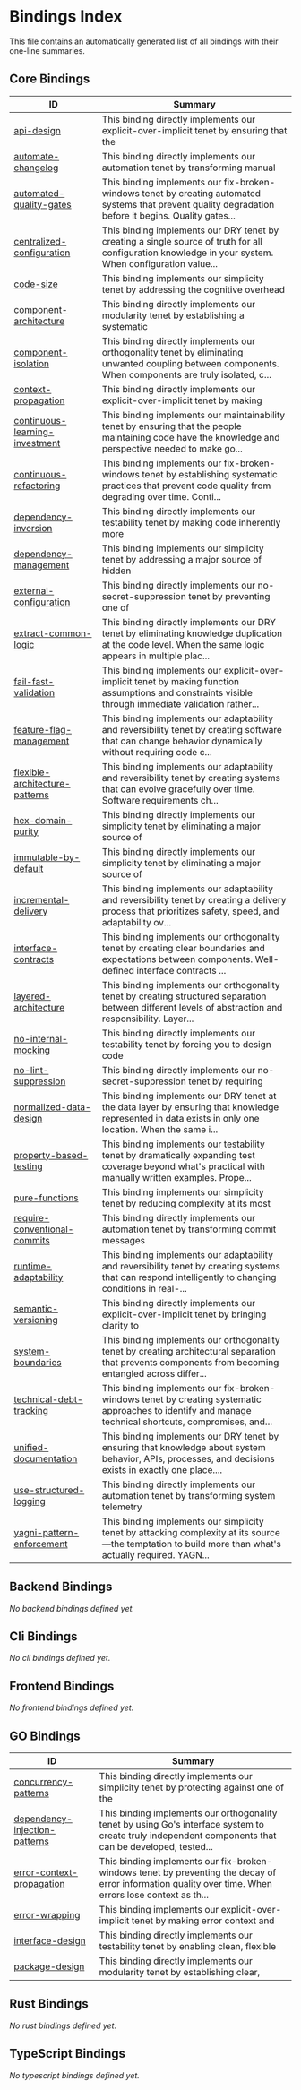 # Bindings Index

This file contains an automatically generated list of all bindings with their one-line summaries.

## Core Bindings

| ID | Summary |
|---|---|
| [api-design](./core/api-design.md) | This binding directly implements our explicit-over-implicit tenet by ensuring that the |
| [automate-changelog](./core/automate-changelog.md) | This binding directly implements our automation tenet by transforming manual |
| [automated-quality-gates](./core/automated-quality-gates.md) | This binding implements our fix-broken-windows tenet by creating automated systems that prevent quality degradation before it begins. Quality gates... |
| [centralized-configuration](./core/centralized-configuration.md) | This binding implements our DRY tenet by creating a single source of truth for all configuration knowledge in your system. When configuration value... |
| [code-size](./core/code-size.md) | This binding implements our simplicity tenet by addressing the cognitive overhead |
| [component-architecture](./core/component-architecture.md) | This binding directly implements our modularity tenet by establishing a systematic |
| [component-isolation](./core/component-isolation.md) | This binding directly implements our orthogonality tenet by eliminating unwanted coupling between components. When components are truly isolated, c... |
| [context-propagation](./core/context-propagation.md) | This binding directly implements our explicit-over-implicit tenet by making |
| [continuous-learning-investment](./core/continuous-learning-investment.md) | This binding implements our maintainability tenet by ensuring that the people maintaining code have the knowledge and perspective needed to make go... |
| [continuous-refactoring](./core/continuous-refactoring.md) | This binding implements our fix-broken-windows tenet by establishing systematic practices that prevent code quality from degrading over time. Conti... |
| [dependency-inversion](./core/dependency-inversion.md) | This binding directly implements our testability tenet by making code inherently more |
| [dependency-management](./core/dependency-management.md) | This binding implements our simplicity tenet by addressing a major source of hidden |
| [external-configuration](./core/external-configuration.md) | This binding directly implements our no-secret-suppression tenet by preventing one of |
| [extract-common-logic](./core/extract-common-logic.md) | This binding directly implements our DRY tenet by eliminating knowledge duplication at the code level. When the same logic appears in multiple plac... |
| [fail-fast-validation](./core/fail-fast-validation.md) | This binding implements our explicit-over-implicit tenet by making function assumptions and constraints visible through immediate validation rather... |
| [feature-flag-management](./core/feature-flag-management.md) | This binding implements our adaptability and reversibility tenet by creating software that can change behavior dynamically without requiring code c... |
| [flexible-architecture-patterns](./core/flexible-architecture-patterns.md) | This binding implements our adaptability and reversibility tenet by creating systems that can evolve gracefully over time. Software requirements ch... |
| [hex-domain-purity](./core/hex-domain-purity.md) | This binding directly implements our simplicity tenet by eliminating a major source of |
| [immutable-by-default](./core/immutable-by-default.md) | This binding directly implements our simplicity tenet by eliminating a major source of |
| [incremental-delivery](./core/incremental-delivery.md) | This binding implements our adaptability and reversibility tenet by creating a delivery process that prioritizes safety, speed, and adaptability ov... |
| [interface-contracts](./core/interface-contracts.md) | This binding implements our orthogonality tenet by creating clear boundaries and expectations between components. Well-defined interface contracts ... |
| [layered-architecture](./core/layered-architecture.md) | This binding implements our orthogonality tenet by creating structured separation between different levels of abstraction and responsibility. Layer... |
| [no-internal-mocking](./core/no-internal-mocking.md) | This binding directly implements our testability tenet by forcing you to design code |
| [no-lint-suppression](./core/no-lint-suppression.md) | This binding directly implements our no-secret-suppression tenet by requiring |
| [normalized-data-design](./core/normalized-data-design.md) | This binding implements our DRY tenet at the data layer by ensuring that knowledge represented in data exists in only one location. When the same i... |
| [property-based-testing](./core/property-based-testing.md) | This binding implements our testability tenet by dramatically expanding test coverage beyond what's practical with manually written examples. Prope... |
| [pure-functions](./core/pure-functions.md) | This binding implements our simplicity tenet by reducing complexity at its most |
| [require-conventional-commits](./core/require-conventional-commits.md) | This binding directly implements our automation tenet by transforming commit messages |
| [runtime-adaptability](./core/runtime-adaptability.md) | This binding implements our adaptability and reversibility tenet by creating systems that can respond intelligently to changing conditions in real-... |
| [semantic-versioning](./core/semantic-versioning.md) | This binding directly implements our explicit-over-implicit tenet by bringing clarity to |
| [system-boundaries](./core/system-boundaries.md) | This binding implements our orthogonality tenet by creating architectural separation that prevents components from becoming entangled across differ... |
| [technical-debt-tracking](./core/technical-debt-tracking.md) | This binding implements our fix-broken-windows tenet by creating systematic approaches to identify and manage technical shortcuts, compromises, and... |
| [unified-documentation](./core/unified-documentation.md) | This binding implements our DRY tenet by ensuring that knowledge about system behavior, APIs, processes, and decisions exists in exactly one place.... |
| [use-structured-logging](./core/use-structured-logging.md) | This binding directly implements our automation tenet by transforming system telemetry |
| [yagni-pattern-enforcement](./core/yagni-pattern-enforcement.md) | This binding implements our simplicity tenet by attacking complexity at its source—the temptation to build more than what's actually required. YAGN... |

## Backend Bindings

_No backend bindings defined yet._

## Cli Bindings

_No cli bindings defined yet._

## Frontend Bindings

_No frontend bindings defined yet._

## GO Bindings

| ID | Summary |
|---|---|
| [concurrency-patterns](./categories/go/concurrency-patterns.md) | This binding directly implements our simplicity tenet by protecting against one of the |
| [dependency-injection-patterns](./categories/go/dependency-injection-patterns.md) | This binding implements our orthogonality tenet by using Go's interface system to create truly independent components that can be developed, tested... |
| [error-context-propagation](./categories/go/error-context-propagation.md) | This binding implements our fix-broken-windows tenet by preventing the decay of error information quality over time. When errors lose context as th... |
| [error-wrapping](./categories/go/error-wrapping.md) | This binding implements our explicit-over-implicit tenet by making error context and |
| [interface-design](./categories/go/interface-design.md) | This binding directly implements our testability tenet by enabling clean, flexible |
| [package-design](./categories/go/package-design.md) | This binding directly implements our modularity tenet by establishing clear, |

## Rust Bindings

_No rust bindings defined yet._

## TypeScript Bindings

_No typescript bindings defined yet._
